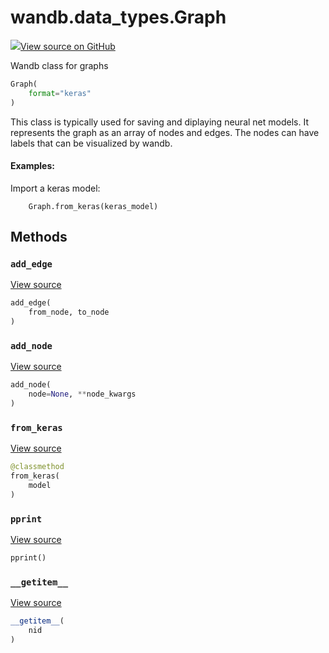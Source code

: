 # wandb.data\_types.Graph

[![](https://www.tensorflow.org/images/GitHub-Mark-32px.png)View source on GitHub](https://www.github.com/wandb/client/tree/v0.11.1/wandb/data_types.py#L1257-L1417)

Wandb class for graphs

```python
Graph(
    format="keras"
)
```

This class is typically used for saving and diplaying neural net models. It represents the graph as an array of nodes and edges. The nodes can have labels that can be visualized by wandb.

#### Examples:

Import a keras model:

```text
    Graph.from_keras(keras_model)
```

## Methods

### `add_edge` <a id="add_edge"></a>

[View source](https://www.github.com/wandb/client/tree/v0.11.1/wandb/data_types.py#L1343-L1347)

```python
add_edge(
    from_node, to_node
)
```

### `add_node` <a id="add_node"></a>

[View source](https://www.github.com/wandb/client/tree/v0.11.1/wandb/data_types.py#L1329-L1341)

```python
add_node(
    node=None, **node_kwargs
)
```

### `from_keras` <a id="from_keras"></a>

[View source](https://www.github.com/wandb/client/tree/v0.11.1/wandb/data_types.py#L1349-L1378)

```python
@classmethod
from_keras(
    model
)
```

### `pprint` <a id="pprint"></a>

[View source](https://www.github.com/wandb/client/tree/v0.11.1/wandb/data_types.py#L1323-L1327)

```python
pprint()
```

### `__getitem__` <a id="__getitem__"></a>

[View source](https://www.github.com/wandb/client/tree/v0.11.1/wandb/data_types.py#L1320-L1321)

```python
__getitem__(
    nid
)
```

